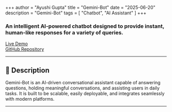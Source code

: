 +++
author = "Ayushi Gupta"
title = "Gemini-Bot"
date = "2025-06-20"
description = "Gemini-Bot"
tags = [
    "Chatbot",
    "AI Assistant"
]
+++

### An intelligent AI-powered chatbot designed to provide instant, human-like responses for a variety of queries.

[Live Demo](https://g14gemini-chat.netlify.app/)  
[GitHub Repository](https://github.com/g14ayushi/gemini-bot-backend)

---

## 📖 Description  
Gemini-Bot is an AI-driven conversational assistant capable of answering questions, holding meaningful conversations, and assisting users in daily tasks. It is built to be scalable, easily deployable, and integrates seamlessly with modern platforms.  

---
